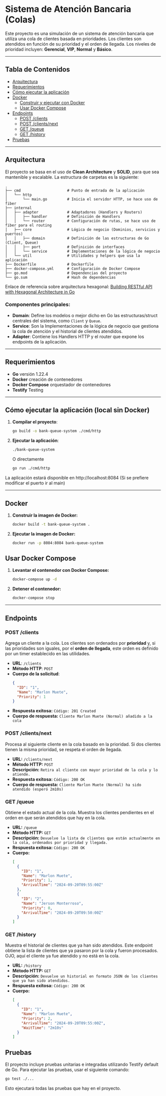 # Sistema de Atención Bancaria (Colas)

Este proyecto es una simulación de un sistema de atención bancaria que utiliza una cola de clientes basada en prioridades. Los clientes son atendidos en función de su prioridad y el orden de llegada. Los niveles de prioridad incluyen: **Gerencial**, **VIP**, **Normal** y **Básico**.

---

## Tabla de Contenidos

- [Arquitectura](#arquitectura)
- [Requerimientos](#requerimientos)
- [Cómo ejecutar la aplicación](#cómo-ejecutar-la-aplicación)
- [Docker](#docker)
  - [Construir y ejecutar con Docker](#construir-y-ejecutar-con-docker)
  - [Usar Docker Compose](#usar-docker-compose)
- [Endpoints](#endpoints)
  - [POST /clients](#post-clients)
  - [POST /clients/next](#post-clientsnext)
  - [GET /queue](#get-queue)
  - [GET /history](#get-history)
- [Pruebas](#pruebas)

---

## Arquitectura

El proyecto se basa en el uso de **Clean Architecture** y **SOLID**, para que sea mantenible y escalable. La estructura de carpetas es la siguiente:
```
.
├── cmd                     # Punto de entrada de la aplicación
│   └── http
│       └── main.go         # Inicia el servidor HTTP, se hace uso de fiber
├── internal
│   ├── adapter             # Adaptadores (Handlers y Routers)
│   │   ├── handler         # Definición de Handlers
│   │   └── router          # Configuración de rutas, se hace uso de fiber para el routing
│   ├── core                # Lógica de negocio (Dominios, servicios y puertos)
│   │   ├── domain          # Definición de las estructuras de Go (Client, Queue)
│   │   ├── port            # Definición de interfaces
│   │   └── service         # Implementaciones de la lógica de negocio
│   └── util                # Utilidades y helpers que usa la aplicación
├── Dockerfile              # Dockerfile
├── docker-compose.yml      # Configuración de Docker Compose
├── go.mod                  # Dependencias del proyecto
└── go.sum                  # Hash de dependencias
```

Enlace de referencia sobre arquitectura hexagonal: [Building RESTful API with Hexagonal Architecture in Go](https://dev.to/bagashiz/building-restful-api-with-hexagonal-architecture-in-go-1mij)

### Componentes principales:
- **Domain**: Define los modelos o mejor dicho en Go las estructuras/struct centrales del sistema, como `Client` y `Queue`.
- **Service**: Son la Implementaciones de la lógica de negocio que gestiona la cola de atención y el historial de clientes atendidos.
- **Adapter**: Contiene los Handlers HTTP y el router que expone los endpoints de la aplicación.

---

## Requerimientos

- **Go** versión 1.22.4
- **Docker** creación de contenedores
- **Docker Compose** orquestador de contenedores
- **Testify** Testing

---

## Cómo ejecutar la aplicación (local sin Docker)

1. **Compilar el proyecto**:

   ```bash
   go build -o bank-queue-system ./cmd/http
   ```

2. **Ejecutar la aplicación**:

   ```bash
   ./bank-queue-system
   ```

   O directamente

   ```bash
   go run ./cmd/http
   ```
  
La aplicación estará disponible en http://localhost:8084 (Si se prefiere modificar el puerto ir al main)

---

## Docker

1. **Construir la imagen de Docker:**
   ```bash
   docker build -t bank-queue-system .
   ```
2. **Ejecutar la imagen de Docker:**
   ```bash
   docker run -p 8084:8084 bank-queue-system
   ```

## Usar Docker Compose

1. **Levantar el contenedor con Docker Compose:**
   ```bash
   docker-compose up -d
   ```
2. **Detener el contenedor:**
   ```bash
   docker-compose stop
   ```

---

## Endpoints

### POST /clients

Agrega un cliente a la cola. Los clientes son ordenados por **prioridad** y, si las prioridades son iguales, por el **orden de llegada**, este orden es definido por un timer establecido en las utilidades.

- **URL**: `/clients`
- **Método HTTP**: `POST`
- **Cuerpo de la solicitud**:
  ```json
  {
    "ID": "1",
    "Name": "Marlon Muete",
    "Priority": 1
  }
  ```
- **Respuesta exitosa:**
  `Código: 201 Created`
- **Cuerpo de respuesta:**
  `Cliente Marlon Muete (Normal) añadido a la cola`

  
### POST /clients/next

Procesa al siguiente cliente en la cola basado en la prioridad. Si dos clientes tienen la misma prioridad, se respeta el orden de llegada.

- **URL:** `/clients/next`
- **Método HTTP:** `POST`
- **Descripción:** `Retira al cliente con mayor prioridad de la cola y lo atiende.`
- **Respuesta exitosa:**
  `Código: 200 OK`
- **Cuerpo de respuesta:**
  `Cliente Marlon Muete (Normal) ha sido atendido (esperó 2m10s)`


### GET /queue

Obtiene el estado actual de la cola. Muestra los clientes pendientes en el orden en que serán atendidos que hay en la cola.

- **URL:** `/queue`
- **Método HTTP:** `GET`
- **Descripción:** `Devuelve la lista de clientes que están actualmente en la cola, ordenados por prioridad y llegada.`
- **Respuesta exitosa:**
  `Código: 200 OK`
- **Cuerpo:**
  ```json
  [
    {
      "ID": "1",
      "Name": "Marlon Muete",
      "Priority": 1,
      "ArrivalTime": "2024-09-20T09:55:00Z"
    },
    {
      "ID": "2",
      "Name": "Jerson Monterroso",
      "Priority": 0,
      "ArrivalTime": "2024-09-20T09:50:00Z"
    }
  ]
  ```


### GET /history

Muestra el historial de clientes que ya han sido atendidos. Este endpoint obtiene la lista de clientes que ya pasaron por la cola y fueron procesados. OJO, aquí el cliente ya fue atendido y no está en la cola.

- **URL:** `/history`
- **Método HTTP:** `GET`
- **Descripción:** `Devuelve un historial en formato JSON de los clientes que ya han sido atendidos.`
- **Respuesta exitosa:**
  `Código: 200 OK`
- **Cuerpo:**
  ```json
  [
    {
      "ID": "1",
      "Name": "Marlon Muete",
      "Priority": 2,
      "ArrivalTime": "2024-09-20T09:55:00Z",
      "WaitTime": "2m10s"
    }
  ]
  ```


## Pruebas

El proyecto incluye pruebas unitarias e integradas utilizando Testify default de Go. Para ejecutar las pruebas, usar el siguiente comando:

  ```bash
  go test ./...
  ```

Esto ejecutará todas las pruebas que hay en el proyecto.